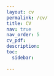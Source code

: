 ```yaml
---
layout: cv
permalink: /cv/
title: CV
nav: true
nav_order: 5
cv_pdf: 
description:
toc:
  sidebar:
  
---
```

